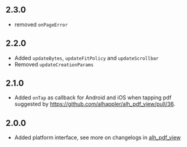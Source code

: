 ## 2.3.0
* removed `onPageError`

## 2.2.0
* Added `updateBytes`, `updateFitPolicy` and `updateScrollbar`
* Removed `updateCreationParams`

## 2.1.0
* Added `onTap` as callback for Android and iOS when tapping pdf suggested by https://github.com/alhappler/alh_pdf_view/pull/36.

## 2.0.0

* Added platform interface, see more on changelogs in [alh_pdf_view](https://pub.dev/packages/alh_pdf_view/changelog)
